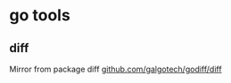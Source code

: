 # go tools

## diff
Mirror from package diff [github.com/galgotech/godiff/diff](https://go.googlesource.com/tools/+/refs/heads/master/internal/diff/)

